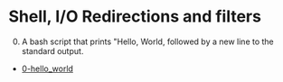# Shell, I/O Redirections and filters

0. A bash script that prints "Hello, World, followed by a new line to the standard output.

  * [0-hello_world](0-hello_world)
